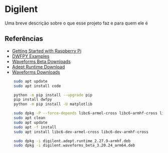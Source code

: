 # Digilent

Uma breve descrição sobre o que esse projeto faz e para quem ele é

## Referências

 - [Getting Started with Raspberry Pi](https://digilent.com/reference/test-and-measurement/guides/getting-started-with-raspberry-pi)
 - [DWFPY Examples](https://github.com/mariusgreuel/dwfpy/tree/main/examples)
 - [Waveforms Beta Downloads](https://forum.digilent.com/topic/8908-waveforms-beta-download/)
 - [Adept Runtime Download](https://lp.digilent.com/complete-adept-runtime-download)
 - [Waveforms Downloads](https://digilent.com/reference/software/waveforms/waveforms-3/previous-versions)

```bash
    sudo apt update
    sudo apt install code
```

```bash
    python -m pip install --upgrade pip
    pip install dwfpy
    python -m pip install -U matplotlib
```

```bash
    sudo dpkg -P --force-depends libc6-armel-cross libc6-armhf-cross libc6-dev-armel-cross libc6-dev-armhf-cross
    sudo apt clean
    sudo apt update
    sudo apt -f install
    sudo apt install libc6-dev-armel-cross libc6-dev-armhf-cross
```

```bash
    sudo dpkg -i digilent.adept.runtime_2.27.9-armhf.deb
    sudo dpkg -i digilent.waveforms_beta_3.20.24_arm64.deb
```


